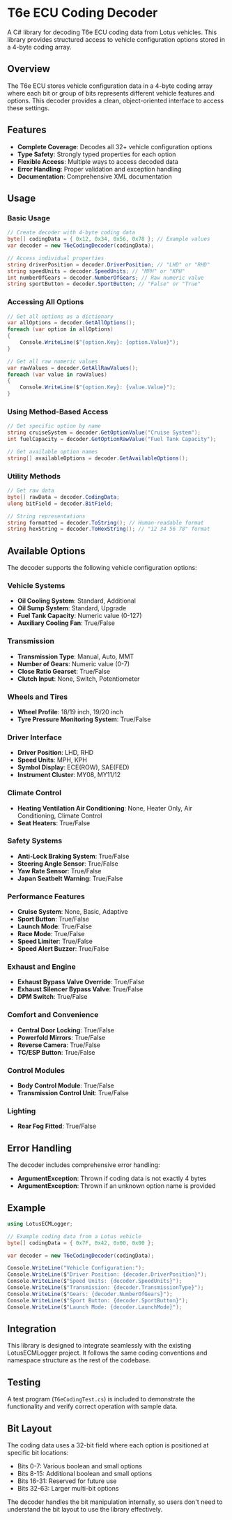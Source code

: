 # T6e ECU Coding Decoder

A C# library for decoding T6e ECU coding data from Lotus vehicles. This library provides structured access to vehicle configuration options stored in a 4-byte coding array.

## Overview

The T6e ECU stores vehicle configuration data in a 4-byte coding array where each bit or group of bits represents different vehicle features and options. This decoder provides a clean, object-oriented interface to access these settings.

## Features

- **Complete Coverage**: Decodes all 32+ vehicle configuration options
- **Type Safety**: Strongly typed properties for each option
- **Flexible Access**: Multiple ways to access decoded data
- **Error Handling**: Proper validation and exception handling
- **Documentation**: Comprehensive XML documentation

## Usage

### Basic Usage

```csharp
// Create decoder with 4-byte coding data
byte[] codingData = { 0x12, 0x34, 0x56, 0x78 }; // Example values
var decoder = new T6eCodingDecoder(codingData);

// Access individual properties
string driverPosition = decoder.DriverPosition; // "LHD" or "RHD"
string speedUnits = decoder.SpeedUnits; // "MPH" or "KPH"
int numberOfGears = decoder.NumberOfGears; // Raw numeric value
string sportButton = decoder.SportButton; // "False" or "True"
```

### Accessing All Options

```csharp
// Get all options as a dictionary
var allOptions = decoder.GetAllOptions();
foreach (var option in allOptions)
{
    Console.WriteLine($"{option.Key}: {option.Value}");
}

// Get all raw numeric values
var rawValues = decoder.GetAllRawValues();
foreach (var value in rawValues)
{
    Console.WriteLine($"{option.Key}: {value.Value}");
}
```

### Using Method-Based Access

```csharp
// Get specific option by name
string cruiseSystem = decoder.GetOptionValue("Cruise System");
int fuelCapacity = decoder.GetOptionRawValue("Fuel Tank Capacity");

// Get available option names
string[] availableOptions = decoder.GetAvailableOptions();
```

### Utility Methods

```csharp
// Get raw data
byte[] rawData = decoder.CodingData;
ulong bitField = decoder.BitField;

// String representations
string formatted = decoder.ToString(); // Human-readable format
string hexString = decoder.ToHexString(); // "12 34 56 78" format
```

## Available Options

The decoder supports the following vehicle configuration options:

### Vehicle Systems
- **Oil Cooling System**: Standard, Additional
- **Oil Sump System**: Standard, Upgrade
- **Fuel Tank Capacity**: Numeric value (0-127)
- **Auxiliary Cooling Fan**: True/False

### Transmission
- **Transmission Type**: Manual, Auto, MMT
- **Number of Gears**: Numeric value (0-7)
- **Close Ratio Gearset**: True/False
- **Clutch Input**: None, Switch, Potentiometer

### Wheels and Tires
- **Wheel Profile**: 18/19 inch, 19/20 inch
- **Tyre Pressure Monitoring System**: True/False

### Driver Interface
- **Driver Position**: LHD, RHD
- **Speed Units**: MPH, KPH
- **Symbol Display**: ECE(ROW), SAE(FED)
- **Instrument Cluster**: MY08, MY11/12

### Climate Control
- **Heating Ventilation Air Conditioning**: None, Heater Only, Air Conditioning, Climate Control
- **Seat Heaters**: True/False

### Safety Systems
- **Anti-Lock Braking System**: True/False
- **Steering Angle Sensor**: True/False
- **Yaw Rate Sensor**: True/False
- **Japan Seatbelt Warning**: True/False

### Performance Features
- **Cruise System**: None, Basic, Adaptive
- **Sport Button**: True/False
- **Launch Mode**: True/False
- **Race Mode**: True/False
- **Speed Limiter**: True/False
- **Speed Alert Buzzer**: True/False

### Exhaust and Engine
- **Exhaust Bypass Valve Override**: True/False
- **Exhaust Silencer Bypass Valve**: True/False
- **DPM Switch**: True/False

### Comfort and Convenience
- **Central Door Locking**: True/False
- **Powerfold Mirrors**: True/False
- **Reverse Camera**: True/False
- **TC/ESP Button**: True/False

### Control Modules
- **Body Control Module**: True/False
- **Transmission Control Unit**: True/False

### Lighting
- **Rear Fog Fitted**: True/False

## Error Handling

The decoder includes comprehensive error handling:

- **ArgumentException**: Thrown if coding data is not exactly 4 bytes
- **ArgumentException**: Thrown if an unknown option name is provided

## Example

```csharp
using LotusECMLogger;

// Example coding data from a Lotus vehicle
byte[] codingData = { 0x7F, 0x42, 0x00, 0x00 };

var decoder = new T6eCodingDecoder(codingData);

Console.WriteLine("Vehicle Configuration:");
Console.WriteLine($"Driver Position: {decoder.DriverPosition}");
Console.WriteLine($"Speed Units: {decoder.SpeedUnits}");
Console.WriteLine($"Transmission: {decoder.TransmissionType}");
Console.WriteLine($"Gears: {decoder.NumberOfGears}");
Console.WriteLine($"Sport Button: {decoder.SportButton}");
Console.WriteLine($"Launch Mode: {decoder.LaunchMode}");
```

## Integration

This library is designed to integrate seamlessly with the existing LotusECMLogger project. It follows the same coding conventions and namespace structure as the rest of the codebase.

## Testing

A test program (`T6eCodingTest.cs`) is included to demonstrate the functionality and verify correct operation with sample data.

## Bit Layout

The coding data uses a 32-bit field where each option is positioned at specific bit locations:

- Bits 0-7: Various boolean and small options
- Bits 8-15: Additional boolean and small options
- Bits 16-31: Reserved for future use
- Bits 32-63: Larger multi-bit options

The decoder handles the bit manipulation internally, so users don't need to understand the bit layout to use the library effectively. 